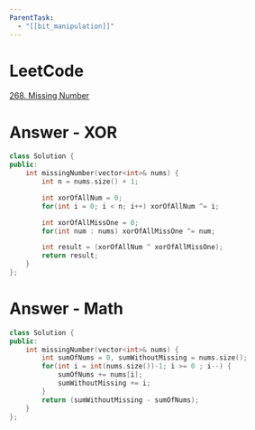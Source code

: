 ```yaml
---
ParentTask:
  - "[[bit_manipulation]]"
---
```


# LeetCode
[268. Missing Number](https://leetcode.com/problems/missing-number/)

# Answer - XOR
```Cpp
class Solution {
public:
    int missingNumber(vector<int>& nums) {
        int n = nums.size() + 1;

        int xorOfAllNum = 0;
        for(int i = 0; i < n; i++) xorOfAllNum ^= i;

        int xorOfAllMissOne = 0;
        for(int num : nums) xorOfAllMissOne ^= num;

        int result = (xorOfAllNum ^ xorOfAllMissOne);
        return result;
    }
};
```


# Answer - Math
```Cpp
class Solution {
public:
    int missingNumber(vector<int>& nums) {
        int sumOfNums = 0, sumWithoutMissing = nums.size();
        for(int i = int(nums.size())-1; i >= 0 ; i--) {
            sumOfNums += nums[i];
            sumWithoutMissing += i;
        }
        return (sumWithoutMissing - sumOfNums);
    }
};
```